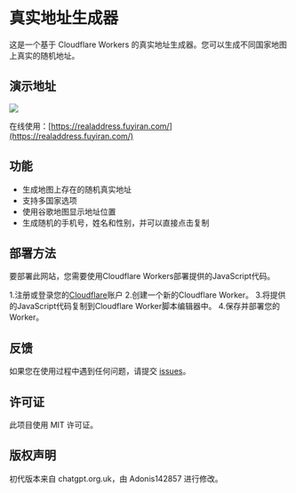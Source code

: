 # 真实地址生成器

这是一个基于 Cloudflare Workers 的真实地址生成器。您可以生成不同国家地图上真实的随机地址。

## 演示地址
![](https://github.com/Adonis142857/Real-Address-Generator/blob/main/example.png)

在线使用：[https://realaddress.fuyiran.com/](https://realaddress.fuyiran.com/)

## 功能

- 生成地图上存在的随机真实地址
- 支持多国家选项
- 使用谷歌地图显示地址位置
- 生成随机的手机号，姓名和性别，并可以直接点击复制

## 部署方法

要部署此网站，您需要使用Cloudflare Workers部署提供的JavaScript代码。

1.注册或登录您的[Cloudflare](https://www.cloudflare.com/)账户
2.创建一个新的Cloudflare Worker。
3.将提供的JavaScript代码复制到Cloudflare Worker脚本编辑器中。
4.保存并部署您的Worker。

## 反馈

如果您在使用过程中遇到任何问题，请提交 [issues](https://github.com/Adonis142857/Real-Address-Generator/issues)。

## 许可证

此项目使用 MIT 许可证。

## 版权声明

初代版本来自 chatgpt.org.uk，由 Adonis142857 进行修改。

